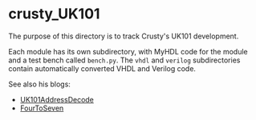 crusty_UK101
============

The purpose of this directory is to track Crusty's UK101 development.

Each module has its own subdirectory, with MyHDL code for the module and a test bench called `bench.py`.
The `vhdl` and `verilog` subdirectories contain automatically converted VHDL and Verilog code.

See also his blogs:

* [UK101AddressDecode](http://www.programmableplanet.com/author.asp?section_id=3037&doc_id=260110&])
* [FourToSeven](http://www.programmableplanet.com/author.asp?section_id=3037&doc_id=260924&])
